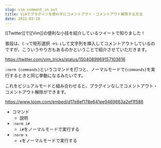 ```yaml
---
slug: vim_comment_in_out
title: Vimでプラグインを使わずにコメントアウト・コメントアウト解除する方法
date: 2022-03-18
---
```


[[Twitter]]で[[Vim]]の便利な小技を紹介しているツイートで知りました！

普段は、`C-v`で矩形選択 →`S-i`して文字列を挿入してコメントアウトしているのですが、こういうやり方もあるのかということで紹介させていただきます。

https://twitter.com/vim_tricks/status/1504089969157103616

`:norm {commands}`というコマンドを打つと、ノーマルモードで`{commands}`を実行するときと同じ挙動になるみたいです。

これをビジュアルモードと組み合わせると、プラグインなしでコメントアウト・コメントアウト解除ができます。

https://www.loom.com/embed/d17e8ef178e641ee9469663a2ef1f586

- コマンド
  - 説明
- `:norm i#`
  - `i#`をノーマルモードで実行する
- `:norm x`
  - `x`をノーマルモードで実行する
